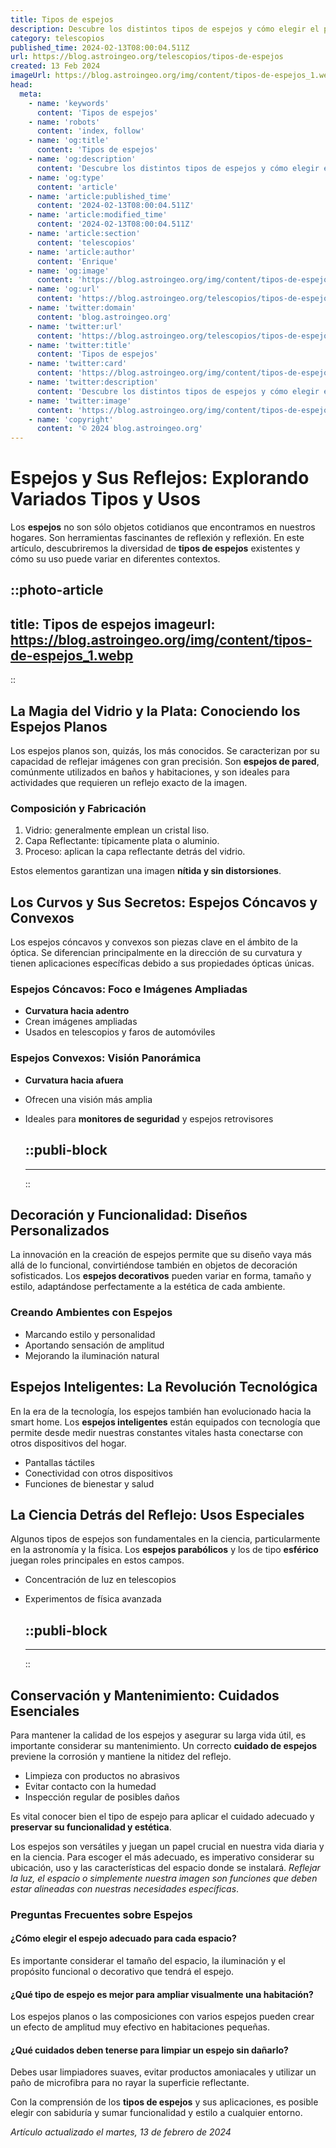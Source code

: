 ```yaml
---
title: Tipos de espejos
description: Descubre los distintos tipos de espejos y cómo elegir el perfecto para tu espacio. Calidad y estilo que reflejarán tu buen gusto.
category: telescopios
published_time: 2024-02-13T08:00:04.511Z
url: https://blog.astroingeo.org/telescopios/tipos-de-espejos
created: 13 Feb 2024
imageUrl: https://blog.astroingeo.org/img/content/tipos-de-espejos_1.webp
head:
  meta:
    - name: 'keywords'
      content: 'Tipos de espejos'
    - name: 'robots'
      content: 'index, follow'
    - name: 'og:title'
      content: 'Tipos de espejos'
    - name: 'og:description'
      content: 'Descubre los distintos tipos de espejos y cómo elegir el perfecto para tu espacio. Calidad y estilo que reflejarán tu buen gusto.'
    - name: 'og:type'
      content: 'article'
    - name: 'article:published_time'
      content: '2024-02-13T08:00:04.511Z'
    - name: 'article:modified_time'
      content: '2024-02-13T08:00:04.511Z'
    - name: 'article:section'
      content: 'telescopios'
    - name: 'article:author'
      content: 'Enrique'
    - name: 'og:image'
      content: 'https://blog.astroingeo.org/img/content/tipos-de-espejos_1.webp'
    - name: 'og:url'
      content: 'https://blog.astroingeo.org/telescopios/tipos-de-espejos'
    - name: 'twitter:domain'
      content: 'blog.astroingeo.org'
    - name: 'twitter:url'
      content: 'https://blog.astroingeo.org/telescopios/tipos-de-espejos'
    - name: 'twitter:title'
      content: 'Tipos de espejos'
    - name: 'twitter:card'
      content: 'https://blog.astroingeo.org/img/content/tipos-de-espejos_1.webp'
    - name: 'twitter:description'
      content: 'Descubre los distintos tipos de espejos y cómo elegir el perfecto para tu espacio. Calidad y estilo que reflejarán tu buen gusto.'
    - name: 'twitter:image'
      content: 'https://blog.astroingeo.org/img/content/tipos-de-espejos_1.webp'
    - name: 'copyright'
      content: '© 2024 blog.astroingeo.org'
---
```

# Espejos y Sus Reflejos: Explorando Variados Tipos y Usos

Los **espejos** no son sólo objetos cotidianos que encontramos en nuestros hogares. Son herramientas fascinantes de reflexión y reflexión. En este artículo, descubriremos la diversidad de **tipos de espejos** existentes y cómo su uso puede variar en diferentes contextos.


::photo-article
---
title: Tipos de espejos
imageurl: https://blog.astroingeo.org/img/content/tipos-de-espejos_1.webp
---
::



## La Magia del Vidrio y la Plata: Conociendo los Espejos Planos

Los espejos planos son, quizás, los más conocidos. Se caracterizan por su capacidad de reflejar imágenes con gran precisión. Son **espejos de pared**, comúnmente utilizados en baños y habitaciones, y son ideales para actividades que requieren un reflejo exacto de la imagen.

### Composición y Fabricación

1. Vidrio: generalmente emplean un cristal liso.
2. Capa Reflectante: típicamente plata o aluminio.
3. Proceso: aplican la capa reflectante detrás del vidrio.

Estos elementos garantizan una imagen **nítida y sin distorsiones**.

## Los Curvos y Sus Secretos: Espejos Cóncavos y Convexos

Los espejos cóncavos y convexos son piezas clave en el ámbito de la óptica. Se diferencian principalmente en la dirección de su curvatura y tienen aplicaciones específicas debido a sus propiedades ópticas únicas.

### Espejos Cóncavos: Foco e Imágenes Ampliadas

- **Curvatura hacia adentro**
- Crean imágenes ampliadas
- Usados en telescopios y faros de automóviles

### Espejos Convexos: Visión Panorámica

- **Curvatura hacia afuera**
- Ofrecen una visión más amplia
- Ideales para **monitores de seguridad** y espejos retrovisores


  ::publi-block
  ---
  ---
  ::
  
  

## Decoración y Funcionalidad: Diseños Personalizados

La innovación en la creación de espejos permite que su diseño vaya más allá de lo funcional, convirtiéndose también en objetos de decoración sofisticados. Los **espejos decorativos** pueden variar en forma, tamaño y estilo, adaptándose perfectamente a la estética de cada ambiente.

### Creando Ambientes con Espejos

- Marcando estilo y personalidad
- Aportando sensación de amplitud
- Mejorando la iluminación natural

## Espejos Inteligentes: La Revolución Tecnológica

En la era de la tecnología, los espejos también han evolucionado hacia la smart home. Los **espejos inteligentes** están equipados con tecnología que permite desde medir nuestras constantes vitales hasta conectarse con otros dispositivos del hogar.

- Pantallas táctiles
- Conectividad con otros dispositivos
- Funciones de bienestar y salud

## La Ciencia Detrás del Reflejo: Usos Especiales

Algunos tipos de espejos son fundamentales en la ciencia, particularmente en la astronomía y la física. Los **espejos parabólicos** y los de tipo **esférico** juegan roles principales en estos campos.

- Concentración de luz en telescopios
- Experimentos de física avanzada


  ::publi-block
  ---
  ---
  ::
  
  

## Conservación y Mantenimiento: Cuidados Esenciales

Para mantener la calidad de los espejos y asegurar su larga vida útil, es importante considerar su mantenimiento. Un correcto **cuidado de espejos** previene la corrosión y mantiene la nitidez del reflejo.

- Limpieza con productos no abrasivos
- Evitar contacto con la humedad
- Inspección regular de posibles daños

Es vital conocer bien el tipo de espejo para aplicar el cuidado adecuado y **preservar su funcionalidad y estética**.

Los espejos son versátiles y juegan un papel crucial en nuestra vida diaria y en la ciencia. Para escoger el más adecuado, es imperativo considerar su ubicación, uso y las características del espacio donde se instalará. *Reflejar la luz, el espacio o simplemente nuestra imagen son funciones que deben estar alineadas con nuestras necesidades específicas*.

### Preguntas Frecuentes sobre Espejos

#### ¿Cómo elegir el espejo adecuado para cada espacio?
Es importante considerar el tamaño del espacio, la iluminación y el propósito funcional o decorativo que tendrá el espejo.

#### ¿Qué tipo de espejo es mejor para ampliar visualmente una habitación?
Los espejos planos o las composiciones con varios espejos pueden crear un efecto de amplitud muy efectivo en habitaciones pequeñas.

#### ¿Qué cuidados deben tenerse para limpiar un espejo sin dañarlo?
Debes usar limpiadores suaves, evitar productos amoniacales y utilizar un paño de microfibra para no rayar la superficie reflectante.

Con la comprensión de los **tipos de espejos** y sus aplicaciones, es posible elegir con sabiduría y sumar funcionalidad y estilo a cualquier entorno.

_Artículo actualizado el martes, 13 de febrero de 2024_